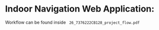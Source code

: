 # Indoor Navigation Web Application:

Workflow can be found inside `  26_7376222CB128_project_flow.pdf  `
